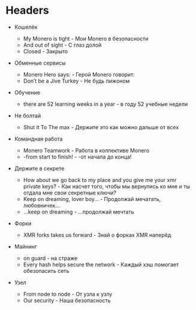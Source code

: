# Headers

- Кошелёк
   * My Monero is tight - Мои Monero в безопасности
   * And out of sight - C глаз долой
   * Closed - Закрыто

- Обменные сервисы
   * Monero Hero says: - Герой Monero говорит:
   * Don’t be a Jive Turkey - Не будь пижоном


- Обучение
  * there are 52 learning weeks in a year - в году 52 учебные недели


- Не болтай
  * Shut it To The max - Держите это как можно дальше от всех


- Командная работа
  * Monero Teamwork - Работа в коллективе Monero
  * -from start to finish! - -от начала до конца!


- Держите в секрете
  * How about we go back to my place and you give me your xmr private keys? - Как насчет того, чтобы мы вернулись ко мне и ты отдала мне свои секретные ключи?
  * Keep on dreaming, lover boy… - Продолжай мечатать, любовничек...
  * ...keep on dreaming - ...продолжай мечтать

- Форки
  * XMR forks takes us forward - Знай о форках XMR наперёд

- Майнинг
  * on guard - на страже
  * Every hash helps secure the network - Каждый хэш помогает обезопасить сеть

- Узел
  * From node to node - От узла к узлу
  * Our security - Наша безопасность
